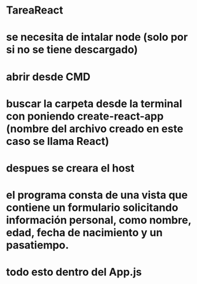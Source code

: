 # TareaReact
# se necesita de intalar node (solo por si no se tiene descargado)
# abrir desde CMD
# buscar la carpeta desde la terminal con poniendo create-react-app (nombre del archivo creado en este caso se llama React) 
# despues se creara el host
# el programa consta de una vista que contiene un formulario solicitando información personal, como nombre, edad, fecha de nacimiento y un pasatiempo.
# todo esto dentro del App.js
